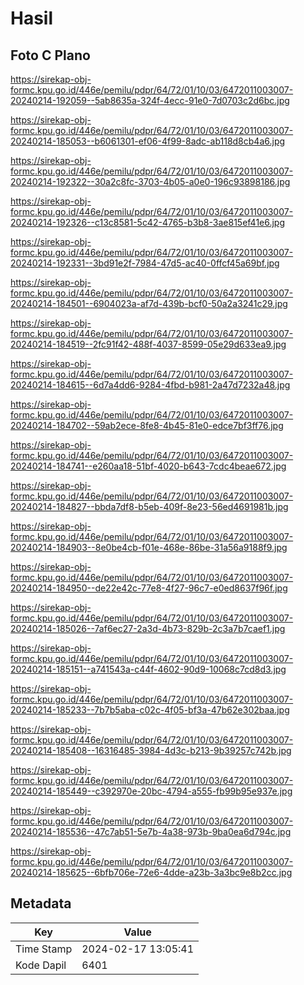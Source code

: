 # Hasil

## Foto C Plano

https://sirekap-obj-formc.kpu.go.id/446e/pemilu/pdpr/64/72/01/10/03/6472011003007-20240214-192059--5ab8635a-324f-4ecc-91e0-7d0703c2d6bc.jpg

https://sirekap-obj-formc.kpu.go.id/446e/pemilu/pdpr/64/72/01/10/03/6472011003007-20240214-185053--b6061301-ef06-4f99-8adc-ab118d8cb4a6.jpg

https://sirekap-obj-formc.kpu.go.id/446e/pemilu/pdpr/64/72/01/10/03/6472011003007-20240214-192322--30a2c8fc-3703-4b05-a0e0-196c93898186.jpg

https://sirekap-obj-formc.kpu.go.id/446e/pemilu/pdpr/64/72/01/10/03/6472011003007-20240214-192326--c13c8581-5c42-4765-b3b8-3ae815ef41e6.jpg

https://sirekap-obj-formc.kpu.go.id/446e/pemilu/pdpr/64/72/01/10/03/6472011003007-20240214-192331--3bd91e2f-7984-47d5-ac40-0ffcf45a69bf.jpg

https://sirekap-obj-formc.kpu.go.id/446e/pemilu/pdpr/64/72/01/10/03/6472011003007-20240214-184501--6904023a-af7d-439b-bcf0-50a2a3241c29.jpg

https://sirekap-obj-formc.kpu.go.id/446e/pemilu/pdpr/64/72/01/10/03/6472011003007-20240214-184519--2fc91f42-488f-4037-8599-05e29d633ea9.jpg

https://sirekap-obj-formc.kpu.go.id/446e/pemilu/pdpr/64/72/01/10/03/6472011003007-20240214-184615--6d7a4dd6-9284-4fbd-b981-2a47d7232a48.jpg

https://sirekap-obj-formc.kpu.go.id/446e/pemilu/pdpr/64/72/01/10/03/6472011003007-20240214-184702--59ab2ece-8fe8-4b45-81e0-edce7bf3ff76.jpg

https://sirekap-obj-formc.kpu.go.id/446e/pemilu/pdpr/64/72/01/10/03/6472011003007-20240214-184741--e260aa18-51bf-4020-b643-7cdc4beae672.jpg

https://sirekap-obj-formc.kpu.go.id/446e/pemilu/pdpr/64/72/01/10/03/6472011003007-20240214-184827--bbda7df8-b5eb-409f-8e23-56ed4691981b.jpg

https://sirekap-obj-formc.kpu.go.id/446e/pemilu/pdpr/64/72/01/10/03/6472011003007-20240214-184903--8e0be4cb-f01e-468e-86be-31a56a9188f9.jpg

https://sirekap-obj-formc.kpu.go.id/446e/pemilu/pdpr/64/72/01/10/03/6472011003007-20240214-184950--de22e42c-77e8-4f27-96c7-e0ed8637f96f.jpg

https://sirekap-obj-formc.kpu.go.id/446e/pemilu/pdpr/64/72/01/10/03/6472011003007-20240214-185026--7af6ec27-2a3d-4b73-829b-2c3a7b7caef1.jpg

https://sirekap-obj-formc.kpu.go.id/446e/pemilu/pdpr/64/72/01/10/03/6472011003007-20240214-185151--a741543a-c44f-4602-90d9-10068c7cd8d3.jpg

https://sirekap-obj-formc.kpu.go.id/446e/pemilu/pdpr/64/72/01/10/03/6472011003007-20240214-185233--7b7b5aba-c02c-4f05-bf3a-47b62e302baa.jpg

https://sirekap-obj-formc.kpu.go.id/446e/pemilu/pdpr/64/72/01/10/03/6472011003007-20240214-185408--16316485-3984-4d3c-b213-9b39257c742b.jpg

https://sirekap-obj-formc.kpu.go.id/446e/pemilu/pdpr/64/72/01/10/03/6472011003007-20240214-185449--c392970e-20bc-4794-a555-fb99b95e937e.jpg

https://sirekap-obj-formc.kpu.go.id/446e/pemilu/pdpr/64/72/01/10/03/6472011003007-20240214-185536--47c7ab51-5e7b-4a38-973b-9ba0ea6d794c.jpg

https://sirekap-obj-formc.kpu.go.id/446e/pemilu/pdpr/64/72/01/10/03/6472011003007-20240214-185625--6bfb706e-72e6-4dde-a23b-3a3bc9e8b2cc.jpg


## Metadata

| Key        | Value               |
| ---------- | ------------------- |
| Time Stamp | 2024-02-17 13:05:41 |
| Kode Dapil | 6401                |



